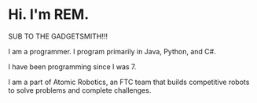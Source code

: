 # Hi. I'm REM.

SUB TO THE GADGETSMITH!!!

I am a programmer. I program primarily in Java, Python, and C#.

I have been programming since I was 7.

I am a part of Atomic Robotics, an FTC team that builds competitive robots to solve problems
and complete challenges.
